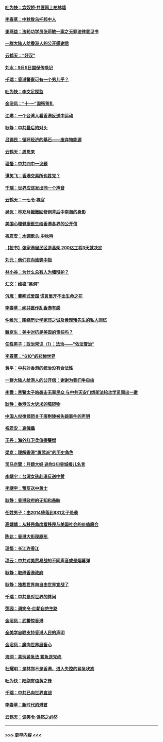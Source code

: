 #### [吐为快：念奴娇‧共匪网上柏林墙](../pages/nsc993/n11519122.md?t=09140344) 
#### [李春草：中秋致乌托邦中人](../pages/nsc993/n11518776.md?t=09140344) 
#### [谢燕益：法轮功学员张莉敏一案之无罪法律意见书](../pages/nsc993/n11517600.md?t=09140344) 
#### [一群大陆人给香港人的公开感谢信](../pages/nsc993/n11514797.md?t=09140344) 
#### [云鹤天：“好汉”](../pages/nsc993/n11513536.md?t=09140344) 
#### [刘水：9月5日国保传唤记](../pages/nsc993/n11513460.md?t=09140344) 
#### [千瑞：香港警察可有一个男儿乎？](../pages/nsc993/n11513109.md?t=09140344) 
#### [吐为快：李文足探监](../pages/nsc993/n11509622.md?t=09140344) 
#### [金浴凤：“十‧一”国殇贺礼](../pages/nsc993/n11509593.md?t=09140344) 
#### [江琳：一个台湾人看香港反送中运动](../pages/nsc993/n11509211.md?t=09140344) 
#### [耿静：中共最后的对头](../pages/nsc993/n11508308.md?t=09140344) 
#### [吕锡民：循环经济的基石——废弃物能源](../pages/nsc993/n11508212.md?t=09140344) 
#### [云鹤天：周恩来](../pages/nsc993/n11508055.md?t=09140344) 
#### [理悟：中共四中一议题](../pages/nsc993/n11507782.md?t=09140344) 
#### [谭笑飞：香港交易所也姓党？](../pages/nsc993/n11507753.md?t=09140344) 
#### [千瑞：世界应该发出同一个声音](../pages/nsc993/n11507290.md?t=09140344) 
#### [云鹤天：一七令‧裸官](../pages/nsc993/n11507177.md?t=09140344) 
#### [吴侃：林郑月娥撤回修例背后中南海的身影](../pages/nsc993/n11506876.md?t=09140344) 
#### [美国心理健康医生给香港各界的公开信](../pages/nsc993/n11506809.md?t=09140344) 
#### [祝君安：水调歌头‧中秋吟](../pages/nsc993/n11506758.md?t=09140344) 
#### [【投书】张家港居民区造高架 200亿工程3天就决定](../pages/nsc993/n11506682.md?t=09140344) 
#### [刘元：他们在向谁竖中指](../pages/nsc993/n11505384.md?t=09140344) 
#### [林小谷：为什么总有人为墙辩护？](../pages/nsc993/n11505226.md?t=09140344) 
#### [汇文：维稳“黑洞”](../pages/nsc993/n11504347.md?t=09140344) 
#### [沉雁：董卿式爱国 谎言里开不出生命之花](../pages/nsc993/n11503215.md?t=09140344) 
#### [李春草：闻共匪作乱香港有感](../pages/nsc993/n11503072.md?t=09140344) 
#### [仲维光：围绕历史学家邓之诚及黄现璠先生的私人回忆](../pages/nsc993/n11501330.md?t=09140344) 
#### [魏京生：美中对抗是美国的责任吗？](../pages/nsc993/n11500723.md?t=09140344) 
#### [任性男子：政治常识（1）：法治——“依法管治”](../pages/nsc993/n11500791.md?t=09140344) 
#### [李春草：“610”的悲惨世界](../pages/nsc993/n11501141.md?t=09140344) 
#### [黄平：中共对香港的统治没有合法性](../pages/nsc993/n11499473.md?t=09140344) 
#### [一群大陆人给港人的公开信：谢谢为我们争自由](../pages/nsc993/n11500402.md?t=09140344) 
#### [李霞：黑警太子站袭击无辜民众 与中共天安门绑架法轮功学员同出一辙](../pages/nsc993/n11499805.md?t=09140344) 
#### [耿静：香港五大诉求的障碍物](../pages/nsc993/n11497578.md?t=09140344) 
#### [中国人权律师团关于唐荆陵被失踪事件的声明](../pages/nsc993/n11500014.md?t=09140344) 
#### [祝君安：哀傀儡](../pages/nsc993/n11499776.md?t=09140344) 
#### [王丹：海外红卫兵值得警惕](../pages/nsc993/n11498138.md?t=09140344) 
#### [梁京：理解香港“勇武派”的历史角色](../pages/nsc993/n11498006.md?t=09140344) 
#### [司马京雷：月娥大妈  送你3句皇城根儿名言](../pages/nsc993/n11497885.md?t=09140344) 
#### [李靖宇：台湾女孩赴港反送中赞](../pages/nsc993/n11497721.md?t=09140344) 
#### [李靖宇：赞反送中勇士](../pages/nsc993/n11497452.md?t=09140344) 
#### [耿静：香港政府的无知和愚昧](../pages/nsc993/n11494238.md?t=09140344) 
#### [任姓男子：由2014堕落到831太子恐袭](../pages/nsc993/n11496683.md?t=09140344) 
#### [高婧婧：从移民角度看移民与美国社会的价值磨合](../pages/nsc993/n11495757.md?t=09140344) 
#### [陈达：香港大街现原形 ](../pages/nsc993/n11495441.md?t=09140344) 
#### [理悟：长江连香江](../pages/nsc993/n11495377.md?t=09140344) 
#### [项云：中共对美贸易战的不同声音或是烟幕弹](../pages/nsc993/n11494929.md?t=09140344) 
#### [耿静：取缔香港政府](../pages/nsc993/n11494218.md?t=09140344) 
#### [耿静：独裁世界向自由世界宣战了](../pages/nsc993/n11494190.md?t=09140344) 
#### [千瑞：中共是对世界的拷问](../pages/nsc993/n11493021.md?t=09140344) 
#### [莲园：调笑令‧红朝自绝生路](../pages/nsc993/n11493011.md?t=09140344) 
#### [金浴凤：武警惊香港](../pages/nsc993/n11492994.md?t=09140344) 
#### [全美学自联支持香港人民的声明](../pages/nsc993/n11492630.md?t=09140344) 
#### [金浴凤：魔向世界展畜心](../pages/nsc993/n11492599.md?t=09140344) 
#### [海网：真玩紧急法 紧急送党终 ](../pages/nsc993/n11492535.md?t=09140344) 
#### [杜耀明：是林郑不是香港，进入失控的紧急状态](../pages/nsc993/n11491420.md?t=09140344) 
#### [吐为快：陆胞寄语黄之锋](../pages/nsc993/n11491117.md?t=09140344) 
#### [千瑞：中共已向世界宣战](../pages/nsc993/n11490123.md?t=09140344) 
#### [李春草：新时代的港首](../pages/nsc993/n11489864.md?t=09140344) 
#### [云鹤天：调笑令·偶然之必然](../pages/nsc993/n11489701.md?t=09140344) 

----
#### [ >>> 更早内容 <<< ](../indexes/nsc993-earlier.md)
